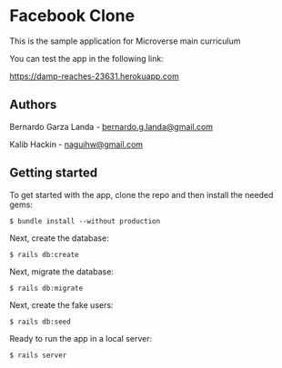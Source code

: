 # Facebook Clone

This is the sample application for Microverse main curriculum

You can test the app in the following link:

https://damp-reaches-23631.herokuapp.com

## Authors
Bernardo Garza Landa - bernardo.g.landa@gmail.com


Kalib Hackin - naguihw@gmail.com


## Getting started

To get started with the app, clone the repo and then install the needed gems:

```
$ bundle install --without production
```

Next, create the database:

```
$ rails db:create
```

Next, migrate the database:

```
$ rails db:migrate
```

Next, create the fake users:

```
$ rails db:seed
```

Ready to run the app in a local server:

```
$ rails server
```
